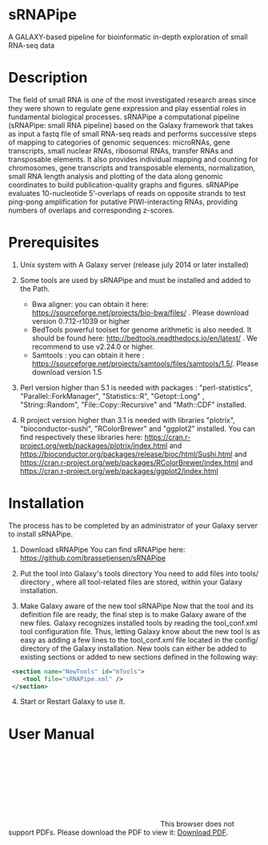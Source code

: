 # sRNAPipe
A GALAXY-based pipeline for bioinformatic in-depth exploration of small RNA-seq data

Description
=============

The field of small RNA is one of the most investigated research areas since they were shown to regulate gene expression and play essential roles in fundamental biological processes.
sRNAPipe  a computational pipeline (sRNAPipe: small RNA pipeline) based on the Galaxy framework that takes as input a fastq file of small RNA-seq reads and performs successive steps of mapping to categories of genomic sequences: microRNAs, gene transcripts, small nuclear RNAs, ribosomal RNAs, transfer RNAs and transposable elements. It also provides individual mapping and counting for chromosomes, gene transcripts and transposable elements, normalization, small RNA length analysis and plotting of the data along genomic coordinates to build publication-quality graphs and figures. sRNAPipe evaluates 10-nucleotide 5’-overlaps of reads on opposite strands to test ping-pong amplification for putative PIWI-interacting RNAs, providing numbers of overlaps and corresponding z-scores.



Prerequisites
=============

1. Unix system with A Galaxy server (release july 2014 or later installed)

2. Some tools are used by sRNAPipe and must be installed and added to the Path.

	* Bwa aligner: you can obtain it here: https://sourceforge.net/projects/bio-bwa/files/ . Please download version  0.7.12-r1039 or higher
	* BedTools powerful toolset for genome arithmetic is also needed. It should be found here: http://bedtools.readthedocs.io/en/latest/ . We recommend to use v2.24.0 or higher.
	* Samtools : you can obtain it here :  https://sourceforge.net/projects/samtools/files/samtools/1.5/. Please download version 1.5

3. Perl version higher than 5.1 is needed with packages : "perl-statistics", "Parallel::ForkManager", "Statistics::R", "Getopt::Long" , "String::Random", "File::Copy::Recursive" and "Math::CDF" installed.

4. R project version higher than 3.1 is needed with libraries "plotrix", "bioconductor-sushi", "RColorBrewer" and "ggplot2"  installed. You can find respectively these libraries here: https://cran.r-project.org/web/packages/plotrix/index.html and https://bioconductor.org/packages/release/bioc/html/Sushi.html and https://cran.r-project.org/web/packages/RColorBrewer/index.html and https://cran.r-project.org/web/packages/ggplot2/index.html

Installation
=============

The process has to be completed by an administrator of your Galaxy server to install sRNAPipe.

1. Download sRNAPipe
You can find sRNAPipe here: https://github.com/brassetjensen/sRNAPipe

2. Put the tool into Galaxy's tools directory
You need to add files into tools/ directory , where all tool-related files are stored, within your Galaxy installation.

3. Make Galaxy aware of the new tool sRNAPipe
Now that the tool and its definition file are ready, the final step is to make Galaxy aware of the new files.
Galaxy recognizes installed tools by reading the tool_conf.xml tool configuration file. Thus, letting Galaxy know about the new tool is as easy as adding a few lines to the tool_conf.xml file located in the config/ directory of the Galaxy installation. New tools can either be added to existing sections or added to new sections defined in the following way:

```xml
 <section name="NewTools" id="mTools">
    <tool file="sRNAPipe.xml" />
 </section>
```

 4. Start or Restart Galaxy to use it.
 
 User Manual
=============
 
 <object data="https://github.com/brassetjensen/sRNAPipe/blob/master/sRNAPipe_User_Manual.pdf" type="application/pdf" width="700px" height="700px">
    <embed src="https://github.com/brassetjensen/sRNAPipe/blob/master/sRNAPipe_User_Manual.pdf">
        This browser does not support PDFs. Please download the PDF to view it: <a href="https://github.com/brassetjensen/sRNAPipe/blob/master/sRNAPipe_User_Manual.pdf">Download PDF</a>.</p>
    </embed>
</object>
